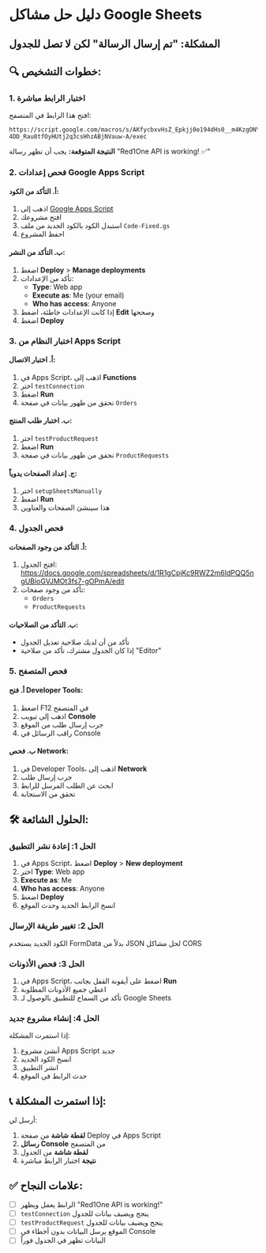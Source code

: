 # دليل حل مشاكل Google Sheets
## المشكلة: "تم إرسال الرسالة" لكن لا تصل للجدول

## 🔍 خطوات التشخيص:

### 1. اختبار الرابط مباشرة
افتح هذا الرابط في المتصفح:
```
https://script.google.com/macros/s/AKfycbxvHsZ_Epkjj0e194dHs0__m4KzgONYQIt-4DD_Rau8tfOyHUtj2q3csHhzABjNVauw-A/exec
```

**النتيجة المتوقعة:** يجب أن تظهر رسالة "Red1One API is working! ✅"

### 2. فحص إعدادات Google Apps Script

#### أ. التأكد من الكود:
1. اذهب إلى [Google Apps Script](https://script.google.com)
2. افتح مشروعك
3. استبدل الكود بالكود الجديد من ملف `Code-Fixed.gs`
4. احفظ المشروع

#### ب. التأكد من النشر:
1. اضغط **Deploy** > **Manage deployments**
2. تأكد من الإعدادات:
   - **Type**: Web app
   - **Execute as**: Me (your email)
   - **Who has access**: Anyone
3. إذا كانت الإعدادات خاطئة، اضغط **Edit** وصححها
4. اضغط **Deploy**

### 3. اختبار النظام من Apps Script

#### أ. اختبار الاتصال:
1. في Apps Script، اذهب إلى **Functions**
2. اختر `testConnection`
3. اضغط **Run**
4. تحقق من ظهور بيانات في صفحة `Orders`

#### ب. اختبار طلب المنتج:
1. اختر `testProductRequest`
2. اضغط **Run**
3. تحقق من ظهور بيانات في صفحة `ProductRequests`

#### ج. إعداد الصفحات يدوياً:
1. اختر `setupSheetsManually`
2. اضغط **Run**
3. هذا سينشئ الصفحات والعناوين

### 4. فحص الجدول

#### أ. التأكد من وجود الصفحات:
1. افتح الجدول: https://docs.google.com/spreadsheets/d/1R1gCpjKc9RWZ2m6IdPQQ5ngUBioGVJMOt3fs7-gOPmA/edit
2. تأكد من وجود صفحات:
   - `Orders`
   - `ProductRequests`

#### ب. التأكد من الصلاحيات:
- تأكد من أن لديك صلاحية تعديل الجدول
- إذا كان الجدول مشترك، تأكد من صلاحية "Editor"

### 5. فحص المتصفح

#### أ. فتح Developer Tools:
1. اضغط F12 في المتصفح
2. اذهب إلى تبويب **Console**
3. جرب إرسال طلب من الموقع
4. راقب الرسائل في Console

#### ب. فحص Network:
1. في Developer Tools، اذهب إلى **Network**
2. جرب إرسال طلب
3. ابحث عن الطلب المرسل للرابط
4. تحقق من الاستجابة

## 🛠️ الحلول الشائعة:

### الحل 1: إعادة نشر التطبيق
1. في Apps Script، اضغط **Deploy** > **New deployment**
2. اختر **Type**: Web app
3. **Execute as**: Me
4. **Who has access**: Anyone
5. اضغط **Deploy**
6. انسخ الرابط الجديد وحدث الموقع

### الحل 2: تغيير طريقة الإرسال
الكود الجديد يستخدم FormData بدلاً من JSON لحل مشاكل CORS

### الحل 3: فحص الأذونات
1. في Apps Script، اضغط على أيقونة القفل بجانب **Run**
2. اعطي جميع الأذونات المطلوبة
3. تأكد من السماح للتطبيق بالوصول لـ Google Sheets

### الحل 4: إنشاء مشروع جديد
إذا استمرت المشكلة:
1. أنشئ مشروع Apps Script جديد
2. انسخ الكود الجديد
3. انشر التطبيق
4. حدث الرابط في الموقع

## 📞 إذا استمرت المشكلة:

أرسل لي:
1. **لقطة شاشة** من صفحة Deploy في Apps Script
2. **رسائل Console** من المتصفح
3. **لقطة شاشة** من الجدول
4. **نتيجة** اختبار الرابط مباشرة

## ✅ علامات النجاح:

- [ ] الرابط يعمل ويظهر "Red1One API is working!"
- [ ] `testConnection` ينجح ويضيف بيانات للجدول
- [ ] `testProductRequest` ينجح ويضيف بيانات للجدول
- [ ] الموقع يرسل البيانات بدون أخطاء في Console
- [ ] البيانات تظهر في الجدول فوراً